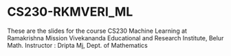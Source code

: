 # CS230-RKMVERI_ML
These are the slides for the course CS230 Machine Learning at Ramakrishna Mission Vivekananda Educational and Research Institute, Belur Math.
Instructor : Dripta Mj, Dept. of Mathematics

